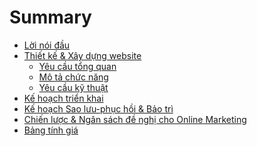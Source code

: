 # Summary

* [Lời nói đầu](README.md)
* [Thiết kế & Xây dựng website](development.md)
    * [Yêu cầu tổng quan](development.md#)
    * [Mô tả chức năng]()
    * [Yêu cầu kỹ thuật]()
* [Kế hoạch triển khai](deployment.md)
* [Kế hoạch Sao lưu-phục hồi & Bảo trì](maintenance.md)
* [Chiến lược & Ngân sách đề nghị cho Online Marketing](marketing.md)
* [Bảng tính giá](pricetable.md)

